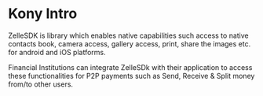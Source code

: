 # Kony Intro

ZelleSDK is library which enables native capabilities such access to native contacts book, camera access, gallery access, print, share the images etc.
for android and iOS platforms.

Financial Institutions can integrate ZelleSDk with their application to access these functionalities for P2P payments such as Send, Receive
& Split money from/to other users.